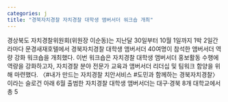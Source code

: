 ```yaml
---
categories: j
title: "경북자치경찰 자치경찰 대학생 앰버서더 워크숍 개최"
---
```

경상북도 자치경찰위원회(위원장 이순동)는 지난달 30일부터 10월 1일까지 1박 2일간 라마다 문경새재호텔에서 경북자치경찰 대학생 앰버서더 40여명이 참석한 앰버서더 역량 강화 워크숍을 개최했다.									이번 워크숍은 자치경찰 대학생 앰버서더 홍보활동 수행에 역량을 강화하고자, 자치경찰 분야 전문가 교육과 앰버서더 리더십 및 팀워크 함양을 위해 마련했다.									〈#내가 만드는 자치경찰 치안서비스 #도민과 함께하는 경북자치경찰〉이라는 슬로건 아래 6월 출범한 자치경찰 대학생 앰버서더는 대구·경북 8개 대학교에서 총 5